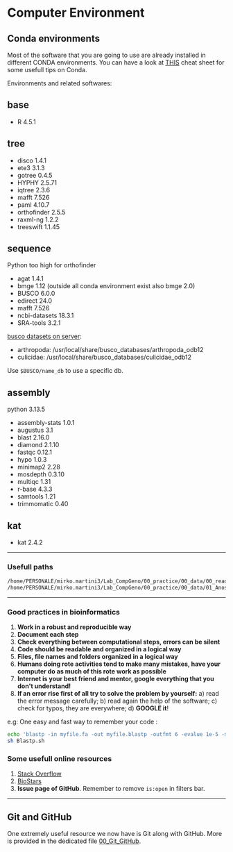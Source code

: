 # Computer Environment

## Conda environments

Most of the software that you are going to use are already installed in different CONDA environments. You can have a look at [THIS](https://docs.conda.io/projects/conda/en/4.6.0/_downloads/52a95608c49671267e40c689e0bc00ca/conda-cheatsheet.pdf) cheat sheet for some usefull tips on Conda.

Environments and related softwares:

## base

- R             4.5.1

## tree

- disco         1.4.1
- ete3          3.1.3
- gotree        0.4.5
- HYPHY         2.5.71
- iqtree        2.3.6
- mafft         7.526
- paml          4.10.7
- orthofinder   2.5.5
- raxml-ng      1.2.2
- treeswift     1.1.45

## sequence

Python too high for orthofinder

- agat          1.4.1
- bmge          1.12 (outside all conda environment exist also bmge 2.0)
- BUSCO         6.0.0
- edirect       24.0
- mafft         7.526
- ncbi-datasets 18.3.1
- SRA-tools     3.2.1

[busco datasets on server](/usr/local/share/busco_database):

- arthropoda: /usr/local/share/busco_databases/arthropoda_odb12
- culicidae: /usr/local/share/busco_databases/culicidae_odb12

Use `$BUSCO/name_db` to use a specific db.

## assembly

python 3.13.5

- assembly-stats 1.0.1
- augustus       3.1
- blast          2.16.0
- diamond        2.1.10
- fastqc         0.12.1
- hypo           1.0.3
- minimap2       2.28
- mosdepth       0.3.10
- multiqc        1.31
- r-base         4.3.3
- samtools       1.21
- trimmomatic    0.40

## kat

- kat           2.4.2

---

### Usefull paths

```bash
/home/PERSONALE/mirko.martini3/Lab_CompGeno/00_practice/00_data/00_reads #Reads for genome assembly
/home/PERSONALE/mirko.martini3/Lab_CompGeno/00_practice/00_data/01_Anoste_reference #Reference file of Anopheles stephensi from NCBI
```

---

### Good practices in bioinformatics

  1. **Work in a robust and reproducible way**
  2. **Document each step**
  3. **Check everything between computational steps, errors can be silent**
  4. **Code should be readable and organized in a logical way**
  5. **Files, file names and folders organized in a logical way**
  6. **Humans doing rote activities tend to make many mistakes, have your computer do as much of this rote work as possible**
  7. **Internet is your best friend and mentor, google everything that you don't understand!**
  8. **If an error rise first of all try to solve the problem by yourself:** a) read the error message carefully; b) read again the help of the software; c) check for typos, they are everywhere; d) **GOOGLE it**!

e.g: One easy and fast way to remember your code :

```bash
echo 'blastp -in myfile.fa -out myfile.blastp -outfmt 6 -evalue 1e-5 -max_target_seqs 10 -max_hsps 1' > Blastp.sh
sh Blastp.sh
```

### Some usefull online resources

  1. [Stack Overflow](https://stackoverflow.com/)
  2. [BioStars](https://www.biostars.org/)
  3. **Issue page of GitHub**. Remember to remove ```is:open``` in filters bar.

---

## Git and GitHub

One extremely useful resource we now have is Git along with GitHub. More is provided in the dedicated file [00_Git_GitHub](./00_Git_GitHub.md).
